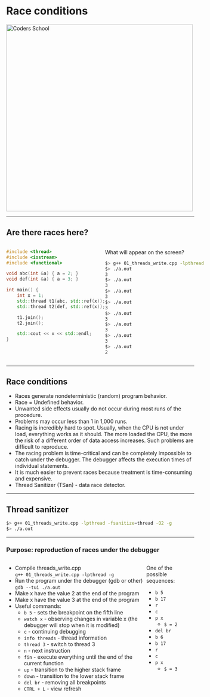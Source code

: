 <!-- .slide: data-background="#111111" -->

# Race conditions

<a href="https://coders.school">
    <img width="500" data-src="../coders_school_logo.png" alt="Coders School" class="plain">
</a>

___

## Are there races here?

<div style="display:flex;">

<div style="width:60%;">

```c++
#include <thread>
#include <iostream>
#include <functional>

void abc(int &a) { a = 2; }
void def(int &a) { a = 3; }

int main() {
    int x = 1;
    std::thread t1(abc, std::ref(x));
    std::thread t2(def, std::ref(x));

    t1.join();
    t2.join();

    std::cout << x << std::endl;
}
```

</div>

<div>

What will appear on the screen?<!-- .element: class="fragment fade-in" -->

```bash
$> g++ 01_threads_write.cpp -lpthread
$> ./a.out
3
$> ./a.out
3
$> ./a.out
3
$> ./a.out
3
$> ./a.out
3
$> ./a.out
3
$> ./a.out
3
$> ./a.out
2
```
<!-- .element: class="fragment fade-in" style="transform: scale(.90); width: 106%; margin:-35px 0 0 -30px;" -->

</div>

</div>
<!-- Wartości w stylowaniu zostały nadane w celu ładniejszego wyświetlania w Reveal.js. Na podglądzie zwykłego md również wygląda to dobrze. Przynajmniej u mnie. -->

___

## Race conditions

* <!-- .element: class="fragment fade-in" --> Races generate nondeterministic (random) program behavior.
* <!-- .element: class="fragment fade-in" --> Race = Undefined behavior.
* <!-- .element: class="fragment fade-in" --> Unwanted side effects usually do not occur during most runs of the procedure.
* <!-- .element: class="fragment fade-in" --> Problems may occur less than 1 in 1,000 runs.
* <!-- .element: class="fragment fade-in" --> Racing is incredibly hard to spot. Usually, when the CPU is not under load, everything works as it should. The more loaded the CPU, the more the risk of a different order of data access increases. Such problems are difficult to reproduce.
* <!-- .element: class="fragment fade-in" --> The racing problem is time-critical and can be completely impossible to catch under the debugger. The debugger affects the execution times of individual statements.
* <!-- .element: class="fragment fade-in" --> It is much easier to prevent races because treatment is time-consuming and expensive.
* <!-- .element: class="fragment fade-in" --> Thread Sanitizer (TSan) - data race detector.

___
<!-- .slide: data-background="img/tsan.png" data-background-position="left top" -->
## Thread sanitizer

```bash
$> g++ 01_threads_write.cpp -lpthread -fsanitize=thread -O2 -g
$> ./a.out
```

___

### Purpose: reproduction of races under the debugger

<div style="display: flex;">

<div>

* <!-- .element: class="fragment fade-in" --> Compile threads_write.cpp </br><code>g++ 01_threads_write.cpp -lpthread -g</code>
* <!-- .element: class="fragment fade-in" --> Run the program under the debugger (gdb or other) </br><code>gdb --tui ./a.out</code>
* <!-- .element: class="fragment fade-in" --> Make x have the value 2 at the end of the program
* <!-- .element: class="fragment fade-in" --> Make x have the value 3 at the end of the program
* <!-- .element: class="fragment fade-in" --> Useful commands:
  * <!-- .element: class="fragment fade-in" --> <code>b 5</code> - sets the breakpoint on the fifth line
  * <!-- .element: class="fragment fade-in" --> <code>watch x</code> - observing changes in variable x (the debugger will stop when it is modified)
  * <!-- .element: class="fragment fade-in" --> <code>c</code> - continuing debugging
  * <!-- .element: class="fragment fade-in" --> <code>info threads</code> - thread information
  * <!-- .element: class="fragment fade-in" --> <code>thread 3</code> - switch to thread 3
  * <!-- .element: class="fragment fade-in" --> <code>n</code> - next instruction
  * <!-- .element: class="fragment fade-in" --> <code>fin</code> - execute everything until the end of the current function
  * <!-- .element: class="fragment fade-in" --> <code>up</code> - transition to the higher stack frame
  * <!-- .element: class="fragment fade-in" --> <code>down</code> - transition to the lower stack frame
  * <!-- .element: class="fragment fade-in" --> <code>del br</code> - removing all breakpoints
  * <!-- .element: class="fragment fade-in" --> <code>CTRL + L</code> - view refresh

</div><!-- .element: style="font-size: .9em; margin: 0 10px" -->

<div>

One of the possible sequences:

* <!-- .element: class="fragment fade-in" --> <code>b 5</code>
* <!-- .element: class="fragment fade-in" --> <code>b 17</code>
* <!-- .element: class="fragment fade-in" --> <code>r</code>
* <!-- .element: class="fragment fade-in" --> <code>c</code>
* <!-- .element: class="fragment fade-in" --> <code>p x</code>
  * <!-- .element: class="fragment fade-in" --> <code>$ = 2</code>
* <!-- .element: class="fragment fade-in" --> <code>del br</code>
* <!-- .element: class="fragment fade-in" --> <code>b 6</code>
* <!-- .element: class="fragment fade-in" --> <code>b 17</code>
* <!-- .element: class="fragment fade-in" --> <code>r</code>
* <!-- .element: class="fragment fade-in" --> <code>c</code>
* <!-- .element: class="fragment fade-in" --> <code>p x</code>
  * <!-- .element: class="fragment fade-in" --> <code>$ = 3</code>

</div><!-- .element: class="fragment fade-in" style="font-size: .9em; background-color: #252627; padding: 20px" -->

</div>
